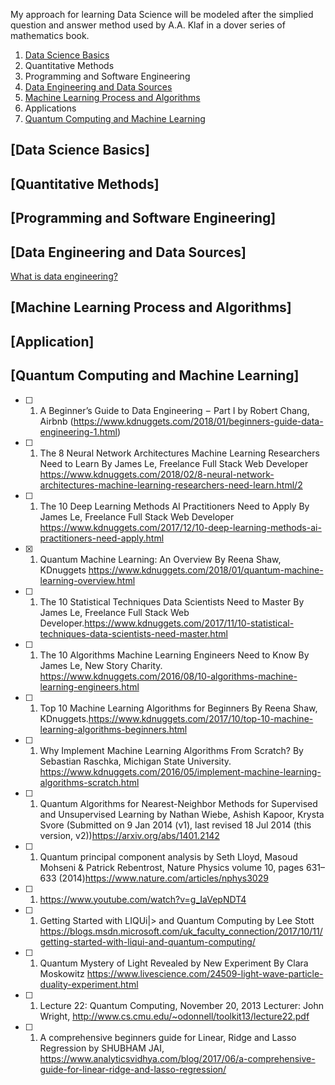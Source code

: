 My approach for learning Data Science will be modeled after the simplied question and answer method used by A.A. Klaf in a dover series of mathematics book. 

1. [Data Science Basics](#data-science-basics)
2. Quantitative Methods 
3. Programming and Software Engineering
4. [Data Engineering and Data Sources](#data-engineering)
5. [Machine Learning Process and Algorithms](#machine-learning)
6. Applications
7. [Quantum Computing and Machine Learning](#quantum)

<a name="data-science-basics"><a/>
## [Data Science Basics] 
## [Quantitative Methods]
## [Programming and Software Engineering]
  <a name="data-engineering"><a/>
## [Data Engineering and Data Sources]
   [What is data engineering?](#what-data-engineering)
<a name="machine-learning"><a/>
## [Machine Learning Process and Algorithms]
## [Application]
  <a name="quantum"><a/>
## [Quantum Computing and Machine Learning] 



- [ ] 1. A Beginner’s Guide to Data Engineering  –  Part I by Robert Chang, Airbnb (https://www.kdnuggets.com/2018/01/beginners-guide-data-engineering-1.html)
- [ ] 1. The 8 Neural Network Architectures Machine Learning Researchers Need to Learn By James Le, Freelance Full Stack Web Developer https://www.kdnuggets.com/2018/02/8-neural-network-architectures-machine-learning-researchers-need-learn.html/2
- [ ] 1. The 10 Deep Learning Methods AI Practitioners Need to Apply By James Le, Freelance Full Stack Web Developer https://www.kdnuggets.com/2017/12/10-deep-learning-methods-ai-practitioners-need-apply.html
- [x] 1. Quantum Machine Learning: An Overview By Reena Shaw, KDnuggets https://www.kdnuggets.com/2018/01/quantum-machine-learning-overview.html
- [ ] 1. The 10 Statistical Techniques Data Scientists Need to Master By James Le, Freelance Full Stack Web Developer.https://www.kdnuggets.com/2017/11/10-statistical-techniques-data-scientists-need-master.html
- [ ] 1. The 10 Algorithms Machine Learning Engineers Need to Know By James Le, New Story Charity. https://www.kdnuggets.com/2016/08/10-algorithms-machine-learning-engineers.html
- [ ] 1. Top 10 Machine Learning Algorithms for Beginners By Reena Shaw, KDnuggets.https://www.kdnuggets.com/2017/10/top-10-machine-learning-algorithms-beginners.html
- [ ] 1. Why Implement Machine Learning Algorithms From Scratch? By Sebastian Raschka, Michigan State University. https://www.kdnuggets.com/2016/05/implement-machine-learning-algorithms-scratch.html
- [ ] 1. Quantum Algorithms for Nearest-Neighbor Methods for Supervised and Unsupervised Learning by Nathan Wiebe, Ashish Kapoor, Krysta Svore (Submitted on 9 Jan 2014 (v1), last revised 18 Jul 2014 (this version, v2))https://arxiv.org/abs/1401.2142
- [ ] 1. Quantum principal component analysis by Seth Lloyd, Masoud Mohseni & Patrick Rebentrost, Nature Physics volume 10, pages 631–633 (2014)https://www.nature.com/articles/nphys3029
- [ ] 1. https://www.youtube.com/watch?v=g_IaVepNDT4
- [ ] 1. Getting Started with LIQUi|> and Quantum Computing by Lee Stott https://blogs.msdn.microsoft.com/uk_faculty_connection/2017/10/11/getting-started-with-liqui-and-quantum-computing/
- [ ] 1. Quantum Mystery of Light Revealed by New Experiment By Clara Moskowitz https://www.livescience.com/24509-light-wave-particle-duality-experiment.html
- [ ] 1. Lecture 22: Quantum Computing, November 20, 2013 Lecturer: John Wright, http://www.cs.cmu.edu/~odonnell/toolkit13/lecture22.pdf
- [ ] 1. A comprehensive beginners guide for Linear, Ridge and Lasso Regression by SHUBHAM JAI, https://www.analyticsvidhya.com/blog/2017/06/a-comprehensive-guide-for-linear-ridge-and-lasso-regression/

